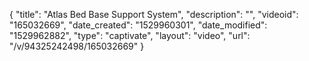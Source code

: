 {
    "title": "Atlas Bed Base Support System",
    "description": "",
    "videoid": "165032669",
    "date_created": "1529960301",
    "date_modified": "1529962882",
    "type": "captivate",
    "layout": "video",
    "url": "\/v\/94325242498\/165032669"
}